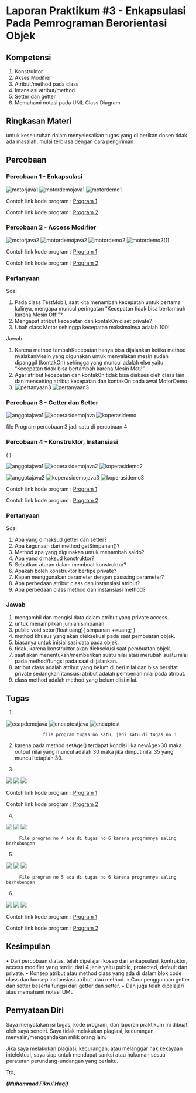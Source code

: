# Laporan Praktikum #3 - Enkapsulasi Pada Pemrograman Berorientasi Objek 

## Kompetensi

1. Konstruktor
2. Akses Modifier
3. Atribut/method pada class
4. Intansiasi atribut/method 
5. Setter dan getter
6. Memahami notasi pada UML Class Diagram 



## Ringkasan Materi

untuk keseluruhan dalam menyelesaikan tugas yang di berikan dosen tidak ada masalah, mulai terbiasa dengan cara pengiriman 

## Percobaan

### Percobaan 1 - Enkapsulasi 

![motorjava1](img/motorjava1.PNG)
![motordemojava1](img/motordemojava1.PNG)
![motordemo1](img/motordemo1.PNG)

Contoh link kode program : [Program 1](../../src/3_Enkapsulasi/Motor1941723005Fikrul.java)

Contoh link kode program : [Program 2](../../src/3_Enkapsulasi/MotorDemo1941723005Fikrul.java)

### Percobaan 2 - Access Modifier

![motorjava2](img/motorjava2.PNG)
![motordemojava2](img/motordemojava2.PNG)
![motordemo2](img/motordemo2.PNG)
![motordemo2(1)](img/motordemo2(1).PNG)

Contoh link kode program : [Program 1](../../src/3_Enkapsulasi/Motor1941723005Fikrul.java)

Contoh link kode program : [Program 2](../../src/3_Enkapsulasi/MotorDemo1941723005.java)

### Pertanyaan
Soal

1. Pada class TestMobil, saat kita menambah kecepatan untuk pertama kalinya, mengapa
muncul peringatan “Kecepatan tidak bisa bertambah karena Mesin Off!”?  
2. Mengapat atribut kecepatan dan kontakOn diset private?  
3. Ubah class Motor sehingga kecepatan maksimalnya adalah 100!

Jawab
1. Karena method tambahKecepatan hanya bisa dijalankan ketika method nyalakanMesin yang digunakan untuk menyalakan mesin sudah dipanggil (kontakOn) sehingga yang muncul adalah else yaitu “Kecepatan tidak bisa bertambah karena Mesin Mati!”
2. Agar atribut kecepatan dan kontak0n tidak bisa diakses oleh class lain dan mensetting atribut kecepatan dan kontakOn pada awal MotorDemo
3. ![pertanyaan3](img/pertanyaanno3.PNG)
![pertanyaan3](img/pertanyaanno3result.PNG)


### Percobaan 3 - Getter dan Setter

![anggotajava1](img/anggotajava1.PNG)
![koperasidemojava](img/koperasidemojava1.PNG)
![koperasidemo](img/koperasidemo1.PNG)


file Program percobaan 3 jadi satu di percobaan 4

### Percobaan 4 - Konstruktor, Instansiasi
(  )

![anggotajava1](img/anggotajava1.PNG)
![koperasidemojava2](img/koperasidemojava2.PNG)
![koperasidemo2](img/koperasidemo2.PNG)

![anggotajava2](img/anggotajava1.PNG)
![koperasidemojava3](img/koperasidemojava1.PNG)
![koperasidemo3](img/koperasidemo1.PNG)

Contoh link kode program : [Program 1](../../src/3_Enkapsulasi/Anggota1941723005Fikrul.java)

Contoh link kode program : [Program 2](../../src/3_Enkapsulasi/KoperasiDemo1941723005Fikrul.java)


### Pertanyaan
Soal
1. Apa yang dimaksud getter dan setter?
2. Apa kegunaan dari method getSimpanan()?
3. Method apa yang digunakan untuk menambah saldo?
4. Apa yand dimaksud konstruktor?
5. Sebutkan aturan dalam membuat konstruktor?
6. Apakah boleh konstruktor bertipe private?
7. Kapan menggunakan parameter dengan passsing parameter?
8. Apa perbedaan atribut class dan instansiasi atribut?
9. Apa perbedaan class method dan instansiasi method?
    
### Jawab

1. mengambil dan mengisi data dalam atribut yang private access.
2. untuk menampilkan jumlah simpanan 
3. public void setor(float uang){
		simpanan +=uang;
	}
4. method khusus yang akan dieksekusi pada saat pembuatan objek.
5. biasanya untuk inisialisasi data pada objek.
6. tidak, karena konstruktor akan dieksekusi saat pembuatan objek.
7. saat akan menentukan/memberikan suatu nilai atau merubah suatu nilai pada method/fungsi pada saat di jalankan.
8. atribut class adalah atribut yang belum di beri nilai dan bisa bersifat private sedangkan itansiasi atribut adalah pemberian nilai pada atribut.
9. class method adalah method yang belum diisi nilai.

## Tugas
 

1. 
![ecapdemojava](img/ecapdemojava.PNG)
![encaptestjava](img/encaptestjava.PNG)
![encaptest](img/encaptest.PNG)

                  file program tugas no satu, jadi satu di tugas no 3

2. karena pada method setAge() terdapat kondisi jika newAge>30 maka output nilai yang muncul adalah 30 maka jika diinput nilai 35 yang muncul tetaplah 30.

3. 
![](img/encapdemojava2.PNG)
![](img/encaptestjava2.PNG)
![](img/encaptest2.PNG)

Contoh link kode program : [Program 1](../../src/3_Enkapsulasi/EncapDemo1941723005Fikrul.java)

Contoh link kode program : [Program 2](../../src/3_Enkapsulasi/EncapTest1941723005Fikrul.java)

4. 
![](img/anggotaduajava1.PNG)
![](img/testkoperasijava1.PNG)
![](img/testkoperasi.PNG)
     
         File program no 4 ada di tugas no 6 karena programnya saling berhubungan
5. 
![](img/anggotaduajava2.PNG)
![](img/testkoperasijava1.PNG)
![](img/testkoperasi2.PNG)

         File program no 5 ada di tugas no 6 karena programnya saling berhubungan

6. 
![](img/anggotaduajava2.PNG)
![](img/testkoperasijava2.PNG)
![](img/testkoperasi3.PNG)

Contoh link kode program : [Program 1](../../src/3_Enkapsulasi/Anggota1941723005Fikrul.java)

Contoh link kode program : [Program 2](../../src/3_Enkapsulasi/TestKoperasi1941723005Fikrul.java)


## Kesimpulan

•	Dari percobaan diatas, telah dipelajari kosep dari enkapsulasi, kontruktor, access modifier yang terdiri dari 4 jenis yaitu public, protected, default dan private. 
• Konsep atribut atau method class yang ada di dalam blok code class dan konsep instansiasi atribut atau method. 
• Cara penggunaan getter dan setter beserta fungsi dari getter dan setter. 
• Dan juga telah dipelajari atau memahami notasi UML


## Pernyataan Diri

Saya menyatakan isi tugas, kode program, dan laporan praktikum ini dibuat oleh saya sendiri. Saya tidak melakukan plagiasi, kecurangan, menyalin/menggandakan milik orang lain.

Jika saya melakukan plagiasi, kecurangan, atau melanggar hak kekayaan intelektual, saya siap untuk mendapat sanksi atau hukuman sesuai peraturan perundang-undangan yang berlaku.

Ttd,

***(Muhammad Fikrul Haqi)***